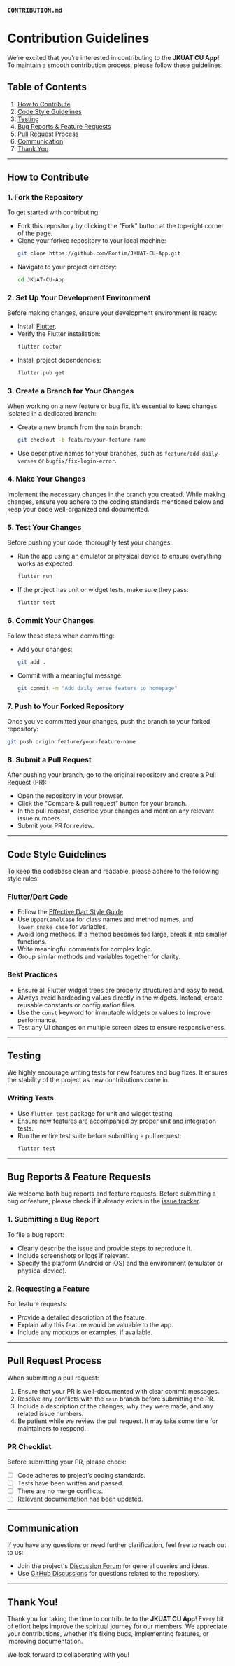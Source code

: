 ### `CONTRIBUTION.md`

# Contribution Guidelines

We’re excited that you’re interested in contributing to the **JKUAT CU App**! To maintain a smooth contribution process, please follow these guidelines.

## Table of Contents

1. [How to Contribute](#how-to-contribute)
2. [Code Style Guidelines](#code-style-guidelines)
3. [Testing](#testing)
4. [Bug Reports & Feature Requests](#bug-reports--feature-requests)
5. [Pull Request Process](#pull-request-process)
6. [Communication](#communication)
7. [Thank You](#thank-you)

---

## How to Contribute

### 1. Fork the Repository

To get started with contributing:

- Fork this repository by clicking the "Fork" button at the top-right corner of the page.
- Clone your forked repository to your local machine:
  ```bash
  git clone https://github.com/Rontim/JKUAT-CU-App.git
  ```
- Navigate to your project directory:
  ```bash
  cd JKUAT-CU-App
  ```

### 2. Set Up Your Development Environment

Before making changes, ensure your development environment is ready:

- Install [Flutter](https://flutter.dev/docs/get-started/install).
- Verify the Flutter installation:
  ```bash
  flutter doctor
  ```
- Install project dependencies:
  ```bash
  flutter pub get
  ```

### 3. Create a Branch for Your Changes

When working on a new feature or bug fix, it’s essential to keep changes isolated in a dedicated branch:

- Create a new branch from the `main` branch:
  ```bash
  git checkout -b feature/your-feature-name
  ```
- Use descriptive names for your branches, such as `feature/add-daily-verses` or `bugfix/fix-login-error`.

### 4. Make Your Changes

Implement the necessary changes in the branch you created. While making changes, ensure you adhere to the coding standards mentioned below and keep your code well-organized and documented.

### 5. Test Your Changes

Before pushing your code, thoroughly test your changes:

- Run the app using an emulator or physical device to ensure everything works as expected:
  ```bash
  flutter run
  ```
- If the project has unit or widget tests, make sure they pass:
  ```bash
  flutter test
  ```

### 6. Commit Your Changes

Follow these steps when committing:

- Add your changes:
  ```bash
  git add .
  ```
- Commit with a meaningful message:
  ```bash
  git commit -m "Add daily verse feature to homepage"
  ```

### 7. Push to Your Forked Repository

Once you’ve committed your changes, push the branch to your forked repository:

```bash
git push origin feature/your-feature-name
```

### 8. Submit a Pull Request

After pushing your branch, go to the original repository and create a Pull Request (PR):

- Open the repository in your browser.
- Click the "Compare & pull request" button for your branch.
- In the pull request, describe your changes and mention any relevant issue numbers.
- Submit your PR for review.

---

## Code Style Guidelines

To keep the codebase clean and readable, please adhere to the following style rules:

### Flutter/Dart Code

- Follow the [Effective Dart Style Guide](https://dart.dev/guides/language/effective-dart/style).
- Use `UpperCamelCase` for class names and method names, and `lower_snake_case` for variables.
- Avoid long methods. If a method becomes too large, break it into smaller functions.
- Write meaningful comments for complex logic.
- Group similar methods and variables together for clarity.

### Best Practices

- Ensure all Flutter widget trees are properly structured and easy to read.
- Always avoid hardcoding values directly in the widgets. Instead, create reusable constants or configuration files.
- Use the `const` keyword for immutable widgets or values to improve performance.
- Test any UI changes on multiple screen sizes to ensure responsiveness.

---

## Testing

We highly encourage writing tests for new features and bug fixes. It ensures the stability of the project as new contributions come in.

### Writing Tests

- Use `flutter_test` package for unit and widget testing.
- Ensure new features are accompanied by proper unit and integration tests.
- Run the entire test suite before submitting a pull request:
  ```bash
  flutter test
  ```

---

## Bug Reports & Feature Requests

We welcome both bug reports and feature requests. Before submitting a bug or feature, please check if it already exists in the [issue tracker](https://github.com/Rontim/JKUAT-CU-App/issues).

### 1. Submitting a Bug Report

To file a bug report:

- Clearly describe the issue and provide steps to reproduce it.
- Include screenshots or logs if relevant.
- Specify the platform (Android or iOS) and the environment (emulator or physical device).

### 2. Requesting a Feature

For feature requests:

- Provide a detailed description of the feature.
- Explain why this feature would be valuable to the app.
- Include any mockups or examples, if available.

---

## Pull Request Process

When submitting a pull request:

1. Ensure that your PR is well-documented with clear commit messages.
2. Resolve any conflicts with the `main` branch before submitting the PR.
3. Include a description of the changes, why they were made, and any related issue numbers.
4. Be patient while we review the pull request. It may take some time for maintainers to respond.

### PR Checklist

Before submitting your PR, please check:

- [ ] Code adheres to project’s coding standards.
- [ ] Tests have been written and passed.
- [ ] There are no merge conflicts.
- [ ] Relevant documentation has been updated.

---

## Communication

If you have any questions or need further clarification, feel free to reach out to us:

- Join the project's [Discussion Forum](https://jkuatcu.org/discussion) for general queries and ideas.
- Use [GitHub Discussions](https://github.com/Rontim/JKUAT-CU-App/discussions) for questions related to the repository.

---

## Thank You!

Thank you for taking the time to contribute to the **JKUAT CU App**! Every bit of effort helps improve the spiritual journey for our members. We appreciate your contributions, whether it's fixing bugs, implementing features, or improving documentation.

We look forward to collaborating with you!
